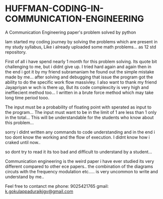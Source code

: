 # HUFFMAN-CODING-IN-COMMUNICATION-ENGINEERING
A Communication Engineering paper's problem solved by python 


Iam started my coding journey by solving the problems which are present in my study syllabus, Like i already uploaded some math problems... as 12 std repository.

First of all i have spend nearly 1 month for this problem solving. Its quote bit challenging to me, but i didnt give up. I tried hard again and again then in the end i got it by my friend subramaniam he found out the simple mistake made by me... after solving and debugging that issue the program got the ability to do the specific work flow massivley. I also want to thank my friend Jayapriyan w wch is there up, But its code complexcity is very high and ineffiecient method too... I written in a brute force method which may take long time period tooo. 

The input must be a probability of floating point with sperated as input to the program...
The input must want to be in the limit of 1 are less than 1 only in the total...
This will be understandable for the students who know about this problem...

sorry i didnt written any commands to code understanding and in the end i too dont know the working and the flow of execution.
I didnt know how i craked until now..

so dont try to read it its too bad and difficult to understand by a student...

Communication engineering is the weird paper i have ever studied its very different compared to other ece papers..
the combination of the diagrams circuts with the frequency modulation etc..... is very uncommon to write and understand by me..

Feel free to contanct me phone: 9025421765
gmail: k.gokulappaduraikjgv@gmail.com
